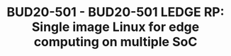 ---
categories:
- bud20
description: Talk about the Open Embedded build for WIC images which are the same
  for armv6, armv8 and x86_64. Support both ovmf and uboot firmware and Linux kernel
  as uefi stub application. Show use cases how to run qemu with firmware support and
  issues which we solved.
image:
  featured: 'true'
  path: https://static.linaro.org/connect/bud20/images/BUD20-501.png
session_id: BUD20-501
session_speakers:
- speaker_bio: Maxim Uvarov is developer and maintainer in Linaro LEDGE group. Recently
    Maxim was maintainer of OpenDataPlane (networking API project) in Linaro, kernel
    maintainer at Oracle and Linux developer in MontaVista. Maxim holds a Ph.D. in
    Engineering from Moscow State University of Instrument Engineering and Computer
    Science.
  speaker_company: Linaro
  speaker_image: http://avatars.sched.co/3/da/7283907/avatar.jpg.320x320px.jpg?03a
  speaker_name: Maxim Uvarov
  speaker_position: Sr. Software Engineer
  speaker_role: attendee, speaker
session_track: IoT Fog/Gateway/Edge Computing
tag: session
tags: IoT Fog/Gateway/Edge Computing
title: 'BUD20-501 - BUD20-501 LEDGE RP: Single image Linux for edge computing on multiple
  SoC'
---